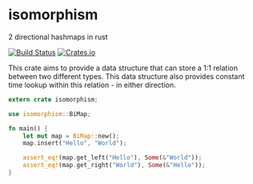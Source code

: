 # isomorphism
2 directional hashmaps in rust

[![Build Status](https://travis-ci.org/ashfordneil/isomorphism.svg?branch=develop)](https://travis-ci.org/ashfordneil/isomorphism)
[![Crates.io](https://img.shields.io/crates/v/isomorphism.svg)](https://crates.io/crates/isomorphism)

This crate aims to provide a data structure that can store a 1:1 relation between two different types.
This data structure also provides constant time lookup within this relation - in either direction.

```rust
extern crate isomorphism;

use isomorphism::BiMap;

fn main() {
    let mut map = BiMap::new();
    map.insert("Hello", "World");

    assert_eq!(map.get_left("Hello"), Some(&"World"));
    assert_eq!(map.get_right("World"), Some(&"Hello"));
}
```

